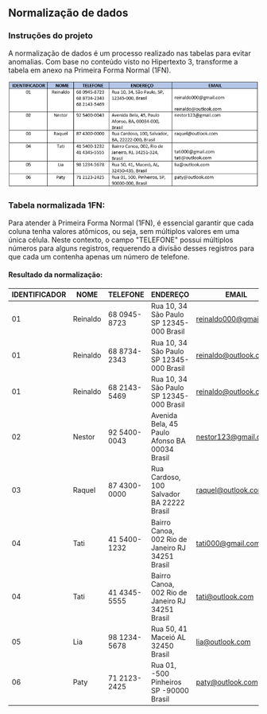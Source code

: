 ## Normalização de dados

### Instruções do projeto

A normalização de dados é um processo realizado nas tabelas para evitar anomalias. Com base no conteúdo visto no Hipertexto 3, transforme a tabela em anexo na Primeira Forma Normal (1FN).

![imagem](imagem01.png)

### Tabela normalizada 1FN:

Para atender à Primeira Forma Normal (1FN), é essencial garantir que cada coluna tenha valores atômicos, ou seja, sem múltiplos valores em uma única célula. Neste contexto, o campo "TELEFONE" possui múltiplos números para alguns registros, requerendo a divisão desses registros para que cada um contenha apenas um número de telefone.

#### Resultado da normalização:

| IDENTIFICADOR |   NOME   |   TELEFONE    |                ENDEREÇO                |               EMAIL                |
|---------------|----------|---------------|----------------------------------------|------------------------------------|
|       01      | Reinaldo | 68 0945-8723  | Rua 10, 34 São Paulo SP 12345-000 Brasil |  reinaldo000@gmail.com             |
|       01      | Reinaldo | 68 8734-2343  | Rua 10, 34 São Paulo SP 12345-000 Brasil |  reinaldo@outlook.com              |
|       01      | Reinaldo | 68 2143-5469  | Rua 10, 34 São Paulo SP 12345-000 Brasil |  reinaldo@outlook.com              |
|       02      |  Nestor  | 92 5400-0043  | Avenida Bela, 45 Paulo Afonso BA 00034 Brasil |  nestor123@gmail.com              |
|       03      |  Raquel  | 87 4300-0000  | Rua Cardoso, 100 Salvador BA 22222 Brasil  |  raquel@outlook.com               |
|       04      |   Tati   | 41 5400-1232  | Bairro Canoa, 002 Rio de Janeiro RJ 34251 Brasil |  tati000@gmail.com               |
|       04      |   Tati   | 41 4345-5555  | Bairro Canoa, 002 Rio de Janeiro RJ 34251 Brasil |  tati@outlook.com                |
|       05      |   Lia    | 98 1234-5678  | Rua 50, 41 Maceió AL 32450 Brasil        |  lia@outlook.com                  |
|       06      |   Paty   | 71 2123-2425  | Rua 01, -500 Pinheiros SP -90000 Brasil |  paty@outlook.com                 |

